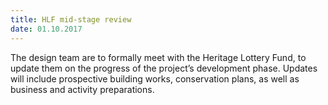 ```yaml
---
title: HLF mid-stage review
date: 01.10.2017
---
```

The design team are to formally meet with the Heritage Lottery Fund, to update them on the progress of the project’s development phase. Updates will include prospective building works, conservation plans, as well as business and activity preparations.